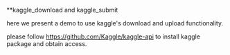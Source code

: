 

**kaggle_download and kaggle_submit

here we present a demo to use kaggle's download and upload functionality. 

please follow https://github.com/Kaggle/kaggle-api to install kaggle package and obtain access.

